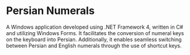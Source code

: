 # Persian Numerals
A Windows application developed using .NET Framework 4, written in C# and utilizing Windows Forms. It facilitates the conversion of numeral keys on the keyboard into Persian. Additionally, it enables seamless switching between Persian and English numerals through the use of shortcut keys.
